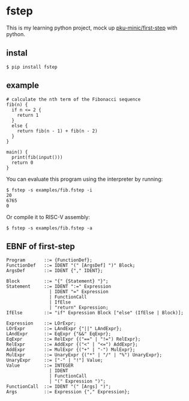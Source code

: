 # fstep

This is my learning python project, mock up [pku-minic/first-step](https://github.com/pku-minic/first-step) with python.


## instal

```
$ pip install fstep
```

## example

```first-step
# calculate the nth term of the Fibonacci sequence
fib(n) {
  if n <= 2 {
    return 1
  }
  else {
    return fib(n - 1) + fib(n - 2)
  }
}

main() {
  print(fib(input()))
  return 0
}
```

You can evaluate this program using the interpreter by running:

```
$ fstep -s examples/fib.fstep -i
20
6765
0
```

Or compile it to RISC-V assembly:

```
$ fstep -s examples/fib.fstep -a
```

## EBNF of first-step

```ebnf
Program       ::= {FunctionDef};
FunctionDef   ::= IDENT "(" [ArgsDef] ")" Block;
ArgsDef       ::= IDENT {"," IDENT};

Block         ::= "{" {Statement} "}";
Statement     ::= IDENT ":=" Expression
                | IDENT "=" Expression
                | FunctionCall
                | IfElse
                | "return" Expression;
IfElse        ::= "if" Expression Block ["else" (IfElse | Block)];

Expression    ::= LOrExpr;
LOrExpr       ::= LAndExpr {"||" LAndExpr};
LAndExpr      ::= EqExpr {"&&" EqExpr};
EqExpr        ::= RelExpr {("==" | "!=") RelExpr};
RelExpr       ::= AddExpr {("<" | "<=") AddExpr};
AddExpr       ::= MulExpr {("+" | "-") MulExpr};
MulExpr       ::= UnaryExpr {("*" | "/" | "%") UnaryExpr};
UnaryExpr     ::= ["-" | "!"] Value;
Value         ::= INTEGER
                | IDENT
                | FunctionCall
                | "(" Expression ")";
FunctionCall  ::= IDENT "(" [Args] ")";
Args          ::= Expression {"," Expression};
```

